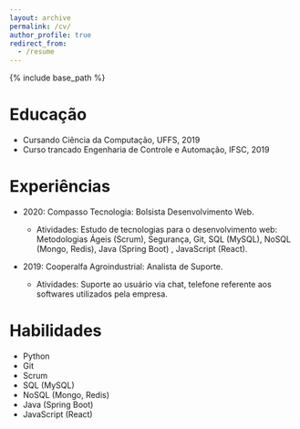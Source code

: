 ```yaml
---
layout: archive
permalink: /cv/
author_profile: true
redirect_from:
  - /resume
---
```


{% include base_path %}

Educação
======
* Cursando Ciência da Computação, UFFS, 2019
* Curso trancado Engenharia de Controle e Automação, IFSC, 2019


Experiências
======
* 2020: Compasso Tecnologia: Bolsista  Desenvolvimento Web.
   * Atividades: Estudo de tecnologias para o desenvolvimento web: Metodologias Ágeis (Scrum), 
                 Segurança, Git, SQL (MySQL), NoSQL (Mongo, Redis), Java (Spring Boot) , JavaScript (React).
         
         
* 2019: Cooperalfa Agroindustrial: Analista de Suporte.
   * Atividades: Suporte ao usuário via chat, telefone referente aos softwares utilizados pela empresa.
                 

Habilidades
======
* Python
* Git
* Scrum
* SQL (MySQL)
* NoSQL (Mongo, Redis)
* Java (Spring Boot)
* JavaScript (React)





